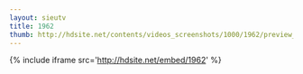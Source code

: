 ```yaml
---
layout: sieutv
title: 1962
thumb: http://hdsite.net/contents/videos_screenshots/1000/1962/preview_360p.mp4.jpg
---
```

{% include iframe src='http://hdsite.net/embed/1962' %}
 
